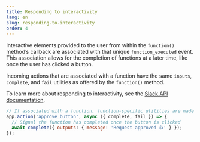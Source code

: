 ```yaml
---
title: Responding to interactivity
lang: en
slug: responding-to-interactivity
order: 4
---
```


<div class="section-content">

Interactive elements provided to the user from within the `function()` method’s callback are associated with that unique `function_executed` event. This association allows for the completion of functions at a later time, like once the user has clicked a button.

Incoming actions that are associated with a function have the same `inputs`, `complete`, and `fail` utilities as offered by the `function()` method.

To learn more about responding to interactivity, see the [Slack API documentation](https://api.slack.com/automation/functions/custom-bolt#interactivity).

</div>

```js
// If associated with a function, function-specific utilities are made available 
app.action('approve_button', async ({ complete, fail }) => {
  // Signal the function has completed once the button is clicked  
  await complete({ outputs: { message: 'Request approved 👍' } });
});
```